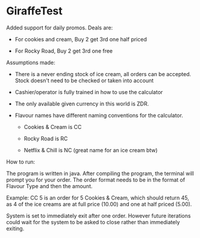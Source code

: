 # GiraffeTest
 Added support for daily promos. Deals are:
   
   - For cookies and cream, Buy 2 get 3rd one half priced
   
   - For Rocky Road, Buy 2 get 3rd one free

Assumptions made:
   
   - There is a never ending stock of ice cream, all orders can be accepted. Stock doesn't need to be checked or taken into account
   
   - Cashier/operator is fully trained in how to use the calculator 
   
   - The only available given currency in this world is ZDR.
   
   - Flavour names have different naming conventions for the calculator.
        
        - Cookies & Cream is CC
        
        - Rocky Road is RC
        
        - Netflix & Chill is NC (great name for an ice cream btw)

How to run:

The program is written in java. After compiling the program, the terminal will prompt you for your order. The order format needs to be in the format of Flavour Type and then the amount. 

Example: CC 5 is an order for 5 Cookies & Cream, which should return 45, as 4 of the ice creams are at full price (10.00) and one at half priced (5.00).

System is set to immediately exit after one order. However future iterations could wait for the system to be asked to close rather than immediately exiting. 
